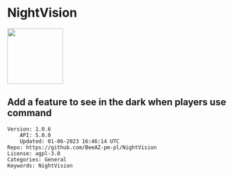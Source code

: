 # NightVision
<img src="https://raw.githubusercontent.com/BeeAZ-pm-pl/NightVision/06e4347c013640086c0b235e5b9dc3793e26dc84/icon.png" width="128" height="128" />

## Add a feature to see in the dark when players use command
```properties
Version: 1.0.6
    API: 5.0.0
    Updated: 01-06-2023 16:46:14 UTC
Repo: https://github.com/BeeAZ-pm-pl/NightVision
License: agpl-3.0
Categories: General
Keywords: NightVision
```